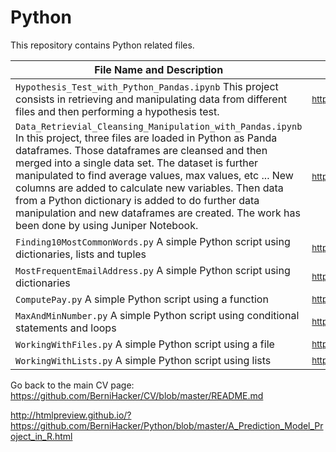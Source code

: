 # Python

This repository contains Python related files.

File Name and Description                                             | File Link   
--------------------------------------------------------------------- | ----------
<code>Hypothesis_Test_with_Python_Pandas.ipynb</code> This project consists in retrieving and manipulating data from different files and then performing a hypothesis test. | <sub>https://github.com/BerniHacker/Python/blob/master/Hypothesis_Test_with_Python_Pandas.ipynb</sub>
<code>Data_Retrievial_Cleansing_Manipulation_with_Pandas.ipynb</code> In this project, three files are loaded in Python as Panda dataframes. Those dataframes are cleansed and then merged into a single data set. The dataset is further manipulated to find average values, max values, etc ... New columns are added to calculate new variables. Then data from a Python dictionary is added to do further data manipulation and new dataframes are created. The work has been done by using Juniper Notebook. | <sub>https://github.com/BerniHacker/Python/blob/master/Data_Retrievial_Cleansing_Manipulation_with_Pandas.ipynb</sub>
<code>Finding10MostCommonWords.py</code> A simple Python script using dictionaries, lists and tuples | <sub>https://github.com/BerniHacker/Python/blob/master/Finding10MostCommonWords.py</sub>
<code>MostFrequentEmailAddress.py</code> A simple Python script using dictionaries | <sub>https://github.com/BerniHacker/Python/blob/master/MostFrequentEmailAddress.py</sub>
<code>ComputePay.py</code> A simple Python script using a function | <sub>https://github.com/BerniHacker/Python/blob/master/CalculatePay.py</sub>
<code>MaxAndMinNumber.py</code> A simple Python script using conditional statements and loops | <sub>https://github.com/BerniHacker/Python/blob/master/MaxAndMinNumber.py</sub>
<code>WorkingWithFiles.py</code> A simple Python script using a file | <sub>https://github.com/BerniHacker/Python/blob/master/WorkingWithFiles.py</sub>
<code>WorkingWithLists.py</code> A simple Python script using lists | <sub>https://github.com/BerniHacker/Python/blob/master/WorkingWithLists.py</sub>

Go back to the main CV page: https://github.com/BerniHacker/CV/blob/master/README.md

http://htmlpreview.github.io/?https://github.com/BerniHacker/Python/blob/master/A_Prediction_Model_Project_in_R.html
